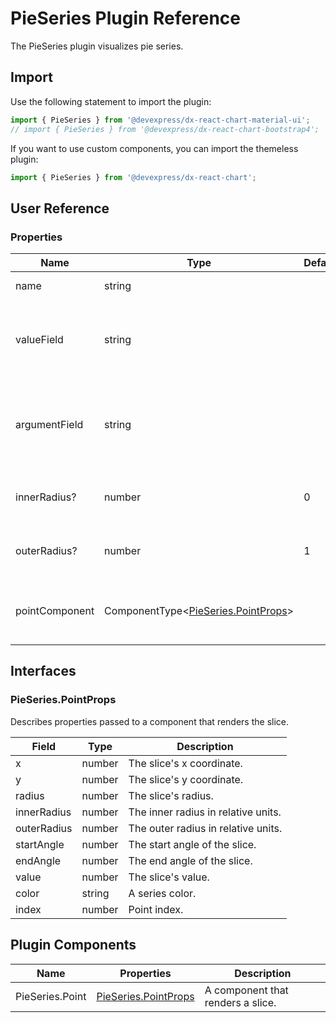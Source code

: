 # PieSeries Plugin Reference

The PieSeries plugin visualizes pie series.

## Import

Use the following statement to import the plugin:

```js
import { PieSeries } from '@devexpress/dx-react-chart-material-ui';
// import { PieSeries } from '@devexpress/dx-react-chart-bootstrap4';
```

If you want to use custom components, you can import the themeless plugin:

```js
import { PieSeries } from '@devexpress/dx-react-chart';
```

## User Reference

### Properties

Name | Type | Default | Description
-----|------|---------|------------
name | string | | A series name.
valueField | string | | The name of a data field that provides series point values.
argumentField | string | | The name of a data field that provides series point argument values.
innerRadius? | number | 0 | The inner radius in relative units.
outerRadius? | number | 1 | The outer radius in relative units.
pointComponent | ComponentType&lt;[PieSeries.PointProps](#pieseriespointprops)&gt; | | A component that renders a slice.

## Interfaces

### PieSeries.PointProps

Describes properties passed to a component that renders the slice.

Field | Type | Description
------|------|------------
x | number | The slice's x coordinate.
y | number | The slice's y coordinate.
radius | number | The slice's radius.
innerRadius | number | The inner radius in relative units.
outerRadius | number | The outer radius in relative units.
startAngle | number | The start angle of the slice.
endAngle | number | The end angle of the slice.
value | number | The slice's value.
color | string | A series color.
index | number | Point index.

## Plugin Components

Name | Properties | Description
-----|------------|------------
PieSeries.Point | [PieSeries.PointProps](#pieseriespointprops) | A component that renders a slice.
